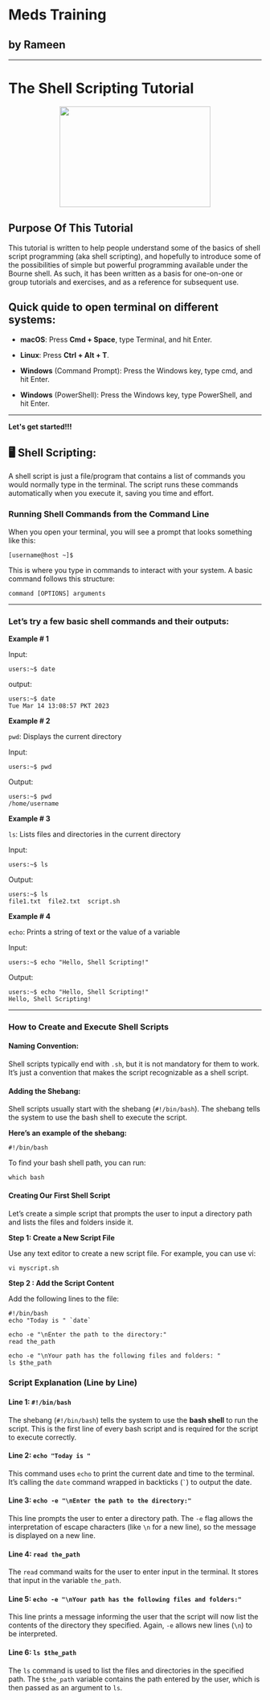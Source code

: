 # Meds Training
## by Rameen 
---
# The Shell Scripting Tutorial
<p align="center">
  <img src="https://devopscube.com/content/images/size/w2000/format/webp/2025/03/shell-scripting-linux-1.png" 
       style="width:300px; height:200px; object-fit:cover;"/>
</p>

## Purpose Of This Tutorial
This tutorial is written to help people understand some of the basics of shell script programming (aka shell scripting), and hopefully to introduce some of the possibilities of simple but powerful programming available under the Bourne shell. As such, it has been written as a basis for one-on-one or group tutorials and exercises, and as a reference for subsequent use.

## Quick quide to open terminal on different systems: 

- **macOS**: Press **Cmd + Space**, type Terminal, and hit Enter.

- **Linux**: Press **Ctrl + Alt + T**.

- **Windows** (Command Prompt): Press the Windows key, type cmd, and hit Enter.

- **Windows** (PowerShell): Press the Windows key, type PowerShell, and hit Enter.

---
**Let's get started!!!**

## 🖥️  Shell Scripting:
A shell script is just a file/program that contains a list of commands you would normally type in the terminal. The script runs these commands automatically when you execute it, saving you time and effort.
### Running Shell Commands from the Command Line
When you open your terminal, you will see a prompt that looks something like this:
```
[username@host ~]$
```
This is where you type in commands to interact with your system. A basic command follows this structure:
```
command [OPTIONS] arguments
```

---
### Let’s try a few basic shell commands and their outputs:

**Example # 1**

Input:
```
users:~$ date
```
output: 
```
users:~$ date
Tue Mar 14 13:08:57 PKT 2023
```
**Example # 2**

```pwd```: Displays the current directory

Input:
```
users:~$ pwd
```
Output:

```
users:~$ pwd
/home/username
```

**Example # 3**

```ls```: Lists files and directories in the current directory

Input:
```
users:~$ ls
```
Output:

```
users:~$ ls
file1.txt  file2.txt  script.sh
```

**Example # 4**

```echo```: Prints a string of text or the value of a variable

Input:
```
users:~$ echo "Hello, Shell Scripting!"
```
Output:

```
users:~$ echo "Hello, Shell Scripting!"
Hello, Shell Scripting!
```
---

### How to Create and Execute Shell Scripts
#### Naming Convention:
Shell scripts typically end with ```.sh```, but it is not mandatory for them to work. It’s just a convention that makes the script recognizable as a shell script.

#### Adding the Shebang:
Shell scripts usually start with the shebang (```#!/bin/bash```). The shebang tells the system to use the bash shell to execute the script.

**Here’s an example of the shebang:**
```
#!/bin/bash
```
To find your bash shell path, you can run:
```
which bash
```
#### Creating Our First Shell Script
Let’s create a simple script that prompts the user to input a directory path and lists the files and folders inside it.

**Step 1: Create a New Script File**

Use any text editor to create a new script file. For example, you can use vi:

```
vi myscript.sh
```

**Step 2 : Add the Script Content**

Add the following lines to the file:

```
#!/bin/bash
echo "Today is " `date`

echo -e "\nEnter the path to the directory:"
read the_path

echo -e "\nYour path has the following files and folders: "
ls $the_path
```


### Script Explanation (Line by Line)

#### Line 1: `#!/bin/bash`
The shebang (`#!/bin/bash`) tells the system to use the **bash shell** to run the script. This is the first line of every bash script and is required for the script to execute correctly.

#### Line 2: `echo "Today is "`
This command uses `echo` to print the current date and time to the terminal. It’s calling the `date` command wrapped in backticks (`` ` ``) to output the date.

#### Line 3: `echo -e "\nEnter the path to the directory:"`
This line prompts the user to enter a directory path. The `-e` flag allows the interpretation of escape characters (like `\n` for a new line), so the message is displayed on a new line.

#### Line 4: `read the_path`
The `read` command waits for the user to enter input in the terminal. It stores that input in the variable `the_path`.

#### Line 5: `echo -e "\nYour path has the following files and folders:"`
This line prints a message informing the user that the script will now list the contents of the directory they specified. Again, `-e` allows new lines (`\n`) to be interpreted.

#### Line 6: `ls $the_path`
The `ls` command is used to list the files and directories in the specified path. The `$the_path` variable contains the path entered by the user, which is then passed as an argument to `ls`.

